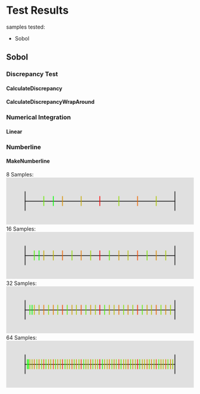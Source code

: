 # Test Results
 samples tested:
* Sobol
## Sobol
### Discrepancy Test
#### CalculateDiscrepancy
#### CalculateDiscrepancyWrapAround
### Numerical Integration
#### Linear
### Numberline
#### MakeNumberline
8 Samples:  
![8 samples Sobol](../../../samples/_1d/LDS/MakeNumberline_Sobol_8.png)  
16 Samples:  
![16 samples Sobol](../../../samples/_1d/LDS/MakeNumberline_Sobol_16.png)  
32 Samples:  
![32 samples Sobol](../../../samples/_1d/LDS/MakeNumberline_Sobol_32.png)  
64 Samples:  
![64 samples Sobol](../../../samples/_1d/LDS/MakeNumberline_Sobol_64.png)  

